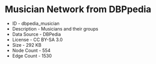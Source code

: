 # Musician Network from DBPpedia

* ID - dbpedia_musician
* Description - Musicians and their groups
* Data Source - DBPedia
* License - CC BY-SA 3.0
* Size - 292 KB
* Node Count - 554
* Edge Count - 1530

